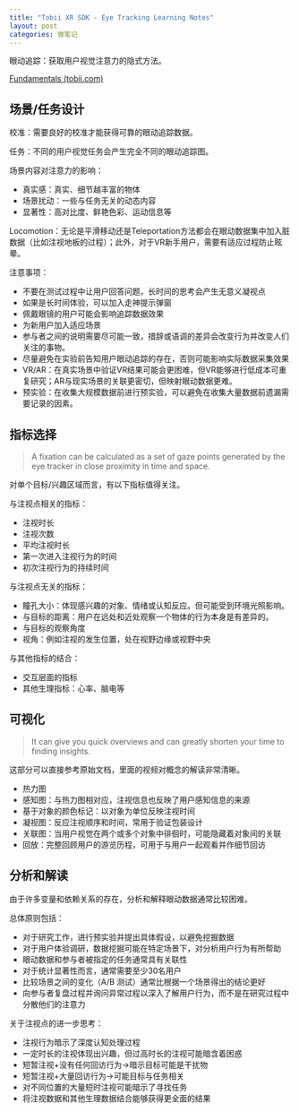 ```yaml
---
title: "Tobii XR SDK - Eye Tracking Learning Notes"
layout: post
categories: 做笔记
---
```


眼动追踪：获取用户视觉注意力的隐式方法。

 [Fundamentals (tobii.com)](https://vr.tobii.com/sdk/learn/analytics/fundamentals/) 

<!-- more -->

## 场景/任务设计

校准：需要良好的校准才能获得可靠的眼动追踪数据。

任务：不同的用户视觉任务会产生完全不同的眼动追踪图。

场景内容对注意力的影响：

* 真实感：真实、细节越丰富的物体
* 场景扰动：一些与任务无关的动态内容
* 显著性：高对比度、鲜艳色彩、运动信息等

Locomotion：无论是平滑移动还是Teleportation方法都会在眼动数据集中加入脏数据（比如注视地板的过程）；此外，对于VR新手用户，需要有适应过程防止眩晕。

注意事项：

* 不要在测试过程中让用户回答问题，长时间的思考会产生无意义凝视点
* 如果是长时间体验，可以加入走神提示弹窗
* 佩戴眼镜的用户可能会影响追踪数据效果
* 为新用户加入适应场景
* 参与者之间的说明需要尽可能一致，措辞或语调的差异会改变行为并改变人们关注的事物。
* 尽量避免在实验前告知用户眼动追踪的存在，否则可能影响实际数据采集效果
* VR/AR：在真实场景中验证VR结果可能会更困难，但VR能够进行低成本可重复研究；AR与现实场景的关联更密切，但映射眼动数据更难。
* 预实验：在收集大规模数据前进行预实验，可以避免在收集大量数据前遗漏需要记录的因素。

## 指标选择

> A fixation can be calculated as a set of gaze points generated by the eye tracker in close proximity in time and space.

对单个目标/兴趣区域而言，有以下指标值得关注。

与注视点相关的指标：

* 注视时长
* 注视次数
* 平均注视时长
* 第一次进入注视行为的时间
* 初次注视行为的持续时间

与注视点无关的指标：

* 瞳孔大小：体现感兴趣的对象、情绪或认知反应。但可能受到环境光照影响。
* 与目标的距离：用户在远处和近处观察一个物体的行为本身是有差异的。
* 与目标的观察角度
* 视角：例如注视的发生位置，处在视野边缘或视野中央

与其他指标的结合：

* 交互层面的指标
* 其他生理指标：心率、脑电等

## 可视化

>  It can give you quick overviews and can greatly shorten your time to finding insights. 

这部分可以直接参考原始文档，里面的视频对概念的解读非常清晰。

* 热力图
* 感知图：与热力图相对应，注视信息也反映了用户感知信息的来源
* 基于对象的颜色标记：以对象为单位反映注视时间
* 凝视图：反应注视顺序和时间，常用于验证包装设计
* 关联图：当用户视觉在两个或多个对象中徘徊时，可能隐藏着对象间的关联
* 回放：完整回顾用户的游览历程，可用于与用户一起观看并作细节回访

## 分析和解读

由于许多变量和依赖关系的存在，分析和解释眼动数据通常比较困难。

总体原则包括：

* 对于研究工作，进行预实验并提出具体假设，以避免挖掘数据
* 对于用户体验调研，数据挖掘可能在特定场景下，对分析用户行为有所帮助
* 眼动数据和参与者被指定的任务通常具有关联性
* 对于统计显著性而言，通常需要至少30名用户
* 比较场景之间的变化（A/B 测试）通常比根据一个场景得出的结论更好
* 向参与者复盘过程并询问异常过程以深入了解用户行为，而不是在研究过程中分散他们的注意力

关于注视点的进一步思考：

* 注视行为暗示了深度认知处理过程
* 一定时长的注视体现出兴趣，但过高时长的注视可能暗含着困惑
* 短暂注视+没有任何回访行为->暗示目标可能是干扰物
* 短暂注视+大量回访行为->可能目标与任务相关
* 对不同位置的大量短时注视可能暗示了寻找任务
* 将注视数据和其他生理数据结合能够获得更全面的结果

